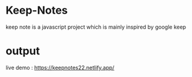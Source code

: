 # Keep-Notes
keep note is a javascript  project which is mainly inspired by google keep


# output 
live demo :
https://keepnotes22.netlify.app/

